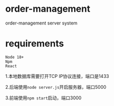 # order-management
order-management server system

# requirements
```
Node 18+
Npm
React
```

1.本地数据库需要打开TCP IP协议连接，端口是1433

2.后端使用`node server.js`开启服务器，端口5000

3.前端使用`npm start`启动，端口3000
